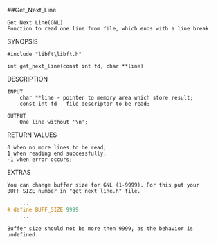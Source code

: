 ##Get_Next_Line
	
	Get Next Line(GNL)
 	Function to read one line from file, which ends with a line break.
SYNOPSIS

	#include "libft\libft.h"
 
	int get_next_line(const int fd, char **line)
 
DESCRIPTION

	INPUT
		char **line - pointer to memory area which store result;
		const int fd - file descriptor to be read;
		
	OUTPUT
		One line without '\n';
	
RETURN VALUES

	0 when no more lines to be read;
	1 when reading end successfully;
	-1 when error occurs;
	
EXTRAS

	You can change buffer size for GNL (1-9999). For this put your BUFF_SIZE number in "get_next_line.h" file.
```get_next_line.h
	...
# define BUFF_SIZE 9999
	...
```
	Buffer size should not be more then 9999, as the behavior is undefined.
